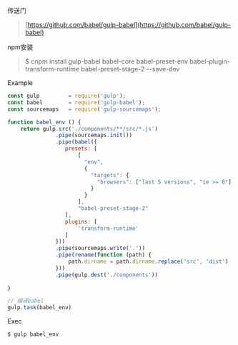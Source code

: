 传送门

> [https://github.com/babel/gulp-babel](https://github.com/babel/gulp-babel)

npm安装

> $ cnpm install gulp-babel babel-core babel-preset-env babel-plugin-transform-runtime babel-preset-stage-2 --save-dev

Example

```js
const gulp         = require('gulp');
const babel        = require('gulp-babel');
const sourcemaps   = require('gulp-sourcemaps');

function babel_env () {
    return gulp.src('./components/**/src/*.js')
               .pipe(sourcemaps.init())
               .pipe(babel({
                  presets: [
                      [
                        "env",
                        {
                          "targets": {
                            "browsers": ["last 5 versions", "ie >= 8"]
                          }
                        }
                      ],
                      "babel-preset-stage-2"
                  ],
                  plugins: [
                      'transform-runtime'
                  ]
               }))
               .pipe(sourcemaps.write('.')) 
               .pipe(rename(function (path) {
                   path.dirname = path.dirname.replace('src', 'dist')
               }))
               .pipe(gulp.dest('./components'))
            
}

// 编译babel
gulp.task(babel_env)
```

Exec

```
$ gulp babel_env
```



